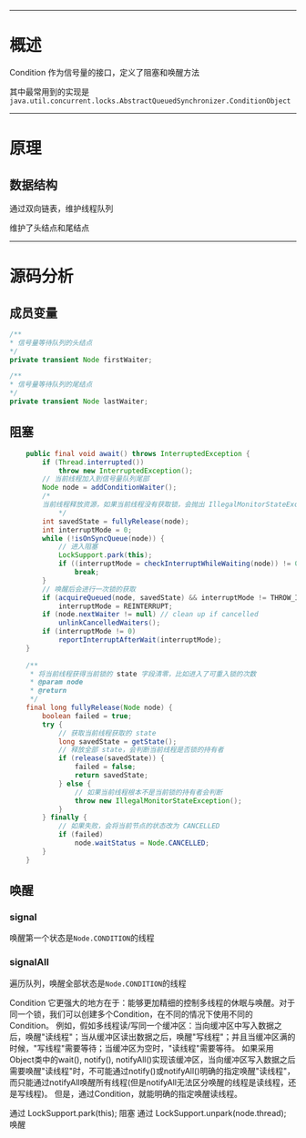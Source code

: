 ___
# 概述
Condition  作为信号量的接口，定义了阻塞和唤醒方法

其中最常用到的实现是
`java.util.concurrent.locks.AbstractQueuedSynchronizer.ConditionObject`

___
# 原理

## 数据结构
通过双向链表，维护线程队列

维护了头结点和尾结点

___
# 源码分析

## 成员变量
```java
/**  
* 信号量等待队列的头结点  
*/  
private transient Node firstWaiter;  

/**  
* 信号量等待队列的尾结点  
*/  
private transient Node lastWaiter;
```

## 阻塞
```java
    public final void await() throws InterruptedException {
        if (Thread.interrupted())
            throw new InterruptedException();
        // 当前线程加入到信号量队列尾部
        Node node = addConditionWaiter();
        /*
        当前线程释放资源，如果当前线程没有获取锁，会抛出 IllegalMonitorStateException 异常
            */
        int savedState = fullyRelease(node);
        int interruptMode = 0;
        while (!isOnSyncQueue(node)) {
            // 进入阻塞
            LockSupport.park(this);
            if ((interruptMode = checkInterruptWhileWaiting(node)) != 0)
                break;
        }
        // 唤醒后会进行一次锁的获取
        if (acquireQueued(node, savedState) && interruptMode != THROW_IE)
            interruptMode = REINTERRUPT;
        if (node.nextWaiter != null) // clean up if cancelled
            unlinkCancelledWaiters();
        if (interruptMode != 0)
            reportInterruptAfterWait(interruptMode);
    }
    
    /**
     * 将当前线程获得当前锁的 state 字段清零，比如进入了可重入锁的次数
     * @param node
     * @return
     */
    final long fullyRelease(Node node) {
        boolean failed = true;
        try {
            // 获取当前线程获取的 state
            long savedState = getState();
            // 释放全部 state，会判断当前线程是否锁的持有者
            if (release(savedState)) {
                failed = false;
                return savedState;
            } else {
                // 如果当前线程根本不是当前锁的持有者会判断
                throw new IllegalMonitorStateException();
            }
        } finally {
            // 如果失败，会将当前节点的状态改为 CANCELLED
            if (failed)
                node.waitStatus = Node.CANCELLED;
        }
    }
```

## 唤醒

### signal
唤醒第一个状态是`Node.CONDITION`的线程

### signalAll
遍历队列，唤醒全部状态是`Node.CONDITION`的线程

Condition 它更强大的地方在于：能够更加精细的控制多线程的休眠与唤醒。对于同一个锁，我们可以创建多个Condition，在不同的情况下使用不同的Condition。
例如，假如多线程读/写同一个缓冲区：当向缓冲区中写入数据之后，唤醒"读线程"；当从缓冲区读出数据之后，唤醒"写线程"；并且当缓冲区满的时候，"写线程"需要等待；当缓冲区为空时，"读线程"需要等待。         如果采用Object类中的wait(), notify(), notifyAll()实现该缓冲区，当向缓冲区写入数据之后需要唤醒"读线程"时，不可能通过notify()或notifyAll()明确的指定唤醒"读线程"，而只能通过notifyAll唤醒所有线程(但是notifyAll无法区分唤醒的线程是读线程，还是写线程)。  但是，通过Condition，就能明确的指定唤醒读线程。

通过 LockSupport.park(this); 阻塞
通过 LockSupport.unpark(node.thread); 唤醒
